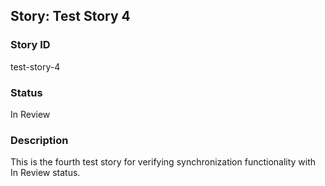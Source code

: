 ## Story: Test Story 4

### Story ID

test-story-4

### Status

In Review

### Description

This is the fourth test story for verifying synchronization functionality with In Review status.